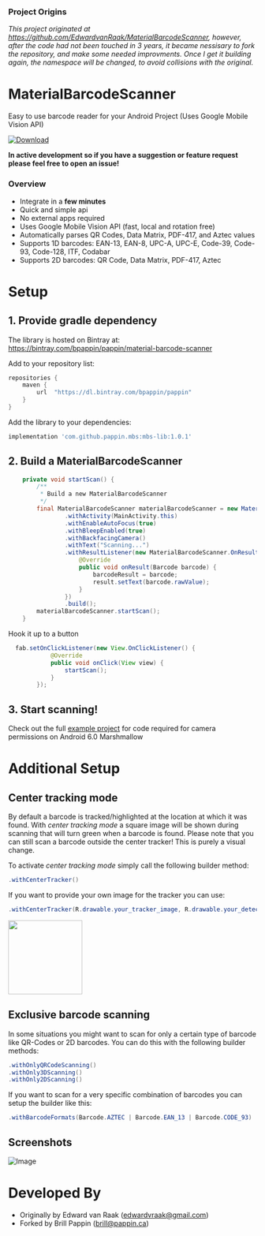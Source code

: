 ### Project Origins
_This project originated at https://github.com/EdwardvanRaak/MaterialBarcodeScanner, however, after the code had not been touched in 3 years, it became nessisary to fork the repository, and make some needed improvments.
Once I get it building again, the namespace will be changed, to avoid collisions with the original._

# MaterialBarcodeScanner
Easy to use barcode reader for your Android Project (Uses Google Mobile Vision API)

[ ![Download](https://api.bintray.com/packages/bpappin/pappin/material-barcode-scanner/images/download.svg) ](https://bintray.com/bpappin/pappin/material-barcode-scanner/_latestVersion)

**In active development so if you have a suggestion or feature request please feel free to open an issue!**

### Overview
- Integrate in a **few minutes**
- Quick and simple api
- No external apps required
- Uses Google Mobile Vision API (fast, local and rotation free)
- Automatically parses QR Codes, Data Matrix, PDF-417, and Aztec values
- Supports 1D barcodes: EAN-13, EAN-8, UPC-A, UPC-E, Code-39, Code-93, Code-128, ITF, Codabar
- Supports 2D barcodes: QR Code, Data Matrix, PDF-417, Aztec

# Setup
## 1. Provide gradle dependency

The library is hosted on Bintray at:
https://bintray.com/bpappin/pappin/material-barcode-scanner


Add to your repository list:
``` gradle
repositories {
    maven {
        url  "https://dl.bintray.com/bpappin/pappin"
    }
}
```

Add the library to your dependencies:
```gradle
implementation 'com.github.pappin.mbs:mbs-lib:1.0.1'
```

## 2. Build a MaterialBarcodeScanner

```java
    private void startScan() {
        /**
         * Build a new MaterialBarcodeScanner
         */
        final MaterialBarcodeScanner materialBarcodeScanner = new MaterialBarcodeScannerBuilder()
                .withActivity(MainActivity.this)
                .withEnableAutoFocus(true)
                .withBleepEnabled(true)
                .withBackfacingCamera()
                .withText("Scanning...")
                .withResultListener(new MaterialBarcodeScanner.OnResultListener() {
                    @Override
                    public void onResult(Barcode barcode) {
                        barcodeResult = barcode;
                        result.setText(barcode.rawValue);
                    }
                })
                .build();
        materialBarcodeScanner.startScan();
    }

 ```

 Hook it up to a button

```java
  fab.setOnClickListener(new View.OnClickListener() {
            @Override
            public void onClick(View view) {
                startScan();
            }
        });
 ```

## 3. Start scanning!

Check out the full [example project](https://github.com/EdwardvanRaak/MaterialBarcodeScanner/blob/master/app/src/main/java/com/edwardvanraak/materialbarcodescannerexample/MainActivity.java) for code required for camera permissions on Android 6.0 Marshmallow

# Additional Setup

## Center tracking mode

By default a barcode is tracked/highlighted at the location at which it was found.
With <i>center tracking mode</i> a square image will be shown during scanning that will turn green when a barcode is found.
Please note that you can still scan a barcode outside the center tracker! This is purely a visual change.

To activate <i>center tracking mode</i> simply call the following builder method:
```java
.withCenterTracker()
```
If you want to provide your own image for the tracker you can use:
```java
.withCenterTracker(R.drawable.your_tracker_image, R.drawable.your_detected_state_tracker_image):
```
<img src="https://raw.githubusercontent.com/EdwardvanRaak/MaterialBarcodeScanner/master/DEV/screens/center_tracker_screenshot.png" width="150">

## Exclusive barcode scanning

In some situations you might want to scan for only a certain type of barcode like QR-Codes or 2D barcodes. You can do this with the following builder methods:

```java
.withOnlyQRCodeScanning()
.withOnly3DScanning()
.withOnly2DScanning()
```

If you want to scan for a very specific combination of barcodes you can setup the builder like this:
```java
.withBarcodeFormats(Barcode.AZTEC | Barcode.EAN_13 | Barcode.CODE_93)
```

## Screenshots
![Image](https://raw.githubusercontent.com/EdwardvanRaak/MaterialBarcodeScanner/master/DEV/screens/screenshot1.png)

# Developed By

* Originally by Edward van Raak (edwardvraak@gmail.com)
* Forked by Brill Pappin (brill@pappin.ca)

